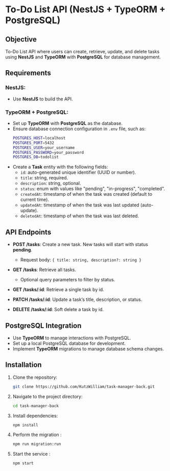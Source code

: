 
# To-Do List API (NestJS + TypeORM + PostgreSQL)

## Objective

To-Do List API where users can create, retrieve, update, and delete tasks using **NestJS** and **TypeORM** with **PostgreSQL** for database management.

## Requirements

### NestJS:
- Use **NestJS** to build the API.

### TypeORM + PostgreSQL:
- Set up **TypeORM** with **PostgreSQL** as the database.
- Ensure database connection configuration in `.env` file, such as:
  ```bash
  POSTGRES_HOST=localhost
  POSTGRES_PORT=5432
  POSTGRES_USER=your_username
  POSTGRES_PASSWORD=your_password
  POSTGRES_DB=todolist
  ```
- Create a **Task** entity with the following fields:
  - `id`: auto-generated unique identifier (UUID or number).
  - `title`: string, required.
  - `description`: string, optional.
  - `status`: enum with values like "pending", "in-progress", "completed".
  - `createdAt`: timestamp of when the task was created (default to current time).
  - `updatedAt`: timestamp of when the task was last updated (auto-update).
  - `deletedAt`: timestamp of when the task was last deleted.

## API Endpoints

- **POST /tasks**: Create a new task. New tasks will start with status **pending**.
  - Request body: `{ title: string, description?: string }`

- **GET /tasks**: Retrieve all tasks.
  - Optional query parameters to filter by status.

- **GET /tasks/:id**: Retrieve a single task by id.

- **PATCH /tasks/:id**: Update a task’s title, description, or status.

- **DELETE /tasks/:id**: Soft delete a task by id.

## PostgreSQL Integration

- Use **TypeORM** to manage interactions with PostgreSQL.
- Set up a local PostgreSQL database for development.
- Implement **TypeORM** migrations to manage database schema changes.

## Installation

1. Clone the repository:
   ```bash
   git clone https://github.com/KutzWilliam/task-manager-back.git
   ```

2. Navigate to the project directory:
   ```bash
   cd task-manager-back
   ```

3. Install dependencies:
   ```bash
   npm install
   ```

4. Perform the migration :
   ```bash
   npm run migration:run
   ```

5. Start the service :
   ```bash
   npm start
   ```


